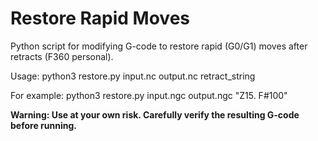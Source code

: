 # Restore Rapid Moves
Python script for modifying G-code to restore rapid (G0/G1) moves after retracts (F360 personal).

Usage:
python3 restore.py input.nc output.nc retract_string

For example:
python3 restore.py input.ngc output.ngc "Z15. F#100"

**Warning: Use at your own risk. Carefully verify the resulting G-code before running.**
